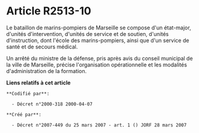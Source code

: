 # Article R2513-10

Le bataillon de marins-pompiers de Marseille se compose d'un état-major, d'unités d'intervention, d'unités de service et de
soutien, d'unités d'instruction, dont l'école des marins-pompiers, ainsi que d'un service de santé et de secours médical.

Un arrêté du ministre de la défense, pris après avis du conseil municipal de la ville de Marseille, précise l'organisation
opérationnelle et les modalités d'administration de la formation.

**Liens relatifs à cet article**

	**Codifié par**:

	  - Décret n°2000-318 2000-04-07

	**Créé par**:

	  - Décret n°2007-449 du 25 mars 2007 - art. 1 () JORF 28 mars 2007
